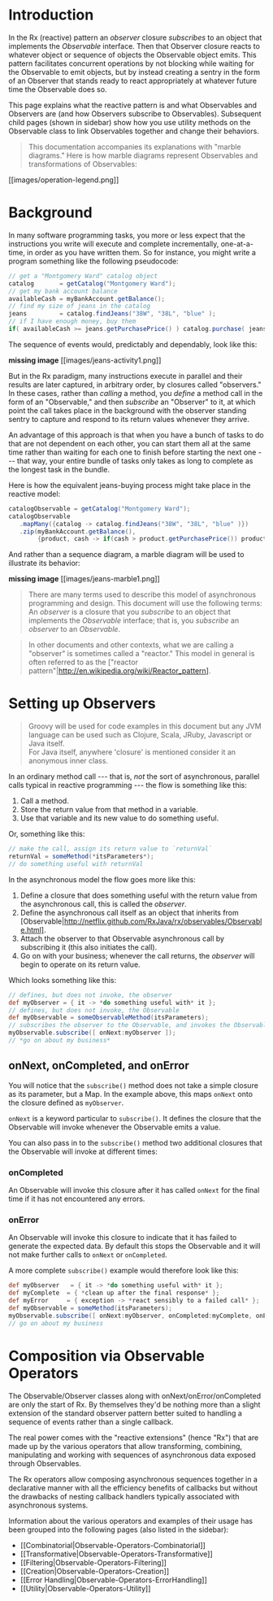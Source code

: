 # Introduction

In the Rx (reactive) pattern an _observer_ closure _subscribes_ to an object that implements the _Observable_ interface. Then that Observer closure reacts to whatever object or sequence of objects the Observable object emits. This pattern facilitates concurrent operations by not blocking while waiting for the Observable to emit objects, but by instead creating a sentry in the form of an Observer that stands ready to react appropriately at whatever future time the Observable does so.

This page explains what the reactive pattern is and what Observables and Observers are (and how Observers subscribe to Observables). Subsequent child pages (shown in sidebar) show how you use utility methods on the Observable class to link Observables together and change their behaviors.

> This documentation accompanies its explanations with "marble diagrams." Here is how marble diagrams represent Observables and transformations of Observables:

[[images/operation-legend.png]]

# Background

In many software programming tasks, you more or less expect that the instructions you write will execute and complete incrementally, one-at-a-time, in order as you have written them. So for instance, you might write a program something like the following pseudocode:

```java
// get a "Montgomery Ward" catalog object
catalog       = getCatalog("Montgomery Ward");
// get my bank account balance
availableCash = myBankAccount.getBalance();
// find my size of jeans in the catalog
jeans         = catalog.findJeans("38W", "38L", "blue" ); 
// if I have enough money, buy them
if( availableCash >= jeans.getPurchasePrice() ) catalog.purchase( jeans );
```

The sequence of events would, predictably and dependably, look like this: 

**missing image**
[[images/jeans-activity1.png]]

But in the Rx paradigm, many instructions execute in parallel and their results are later captured, in arbitrary order, by closures called "observers." In these cases, rather than _calling_ a method, you _define_ a method call in the form of an "Observable," and then _subscribe_ an "Observer" to it, at which point the call takes place in the background with the observer standing sentry to capture and respond to its return values whenever they arrive.

An advantage of this approach is that when you have a bunch of tasks to do that are not dependent on each other, you can start them all at the same time rather than waiting for each one to finish before starting the next one --- that way, your entire bundle of tasks only takes as long to complete as the longest task in the bundle.

Here is how the equivalent jeans-buying process might take place in the reactive model:
```groovy
catalogObservable = getCatalog("Montgomery Ward");
catalogObservable
   .mapMany({catalog -> catalog.findJeans("38W", "38L", "blue" )})
   .zip(myBankAccount.getBalance(),
        {product, cash -> if(cash > product.getPurchasePrice()) product.purchase() });
```

And rather than a sequence diagram, a marble diagram will be used to illustrate its behavior:

**missing image**
[[images/jeans-marble1.png]]

> There are many terms used to describe this model of asynchronous programming and design. This document will use the following terms: An _observer_ is a closure that you _subscribe_ to an object that implements the _Observable_ interface; that is, you _subscribe_ an _observer_ to an _Observable_.

> In other documents and other contexts, what we are calling a "observer" is sometimes called a "reactor." This model in general is often referred to as the ["reactor pattern"|http://en.wikipedia.org/wiki/Reactor_pattern].


# Setting up Observers

> Groovy will be used for code examples in this document but any JVM language can be used such as Clojure, Scala, JRuby, Javascript or Java itself.  
> For Java itself, anywhere 'closure' is mentioned consider it an anonymous inner class.

In an ordinary method call --- that is, _not_ the sort of asynchronous, parallel calls typical in reactive programming --- the flow is something like this:

1) Call a method.  
2) Store the return value from that method in a variable.  
3) Use that variable and its new value to do something useful.  

Or, something like this:

```groovy
// make the call, assign its return value to `returnVal`
returnVal = someMethod(*itsParameters*);
// do something useful with returnVal
```

In the asynchronous model the flow goes more like this:

1) Define a closure that does something useful with the return value from the asynchronous call, this is called the _observer_.  
2) Define the asynchronous call itself as an object that inherits from [Observable|http://netflix.github.com/RxJava/rx/observables/Observable.html].  
3) Attach the observer to that Observable asynchronous call by subscribing it (this also initiates the call).  
4) Go on with your business; whenever the call returns, the _observer_ will begin to operate on its return value.  

Which looks something like this:

```groovy
// defines, but does not invoke, the observer
def myObserver = { it -> *do something useful with* it };
// defines, but does not invoke, the Observable
def myObservable = someObservableMethod(itsParameters);
// subscribes the observer to the Observable, and invokes the Observable
myObservable.subscribe([ onNext:myObserver ]);
// *go on about my business*
```

## onNext, onCompleted, and onError

You will notice that the `subscribe()` method does not take a simple closure as its parameter, but a Map. In the example above, this maps `onNext` onto the closure defined as `myObserver`.

`onNext` is a keyword particular to `subscribe()`. It defines the closure that the Observable will invoke whenever the Observable emits a value.

You can also pass in to the `subscribe()` method two additional closures that the Observable will invoke at different times:

### onCompleted

An Observable will invoke this closure after it has called `onNext` for the final time if it has not encountered any errors.

### onError

An Observable will invoke this closure to indicate that it has failed to generate the expected data. By default this stops the Observable and it will not make further calls to `onNext` or `onCompleted`.

A more complete `subscribe()` example would therefore look like this:

```groovy
def myObserver   = { it -> *do something useful with* it };
def myComplete  = { *clean up after the final response* };
def myError     = { exception -> *react sensibly to a failed call* };
def myObservable = someMethod(itsParameters);
myObservable.subscribe([ onNext:myObserver, onCompleted:myComplete, onError:myError ]);
// go on about my business
```

# Composition via Observable Operators

The Observable/Observer classes along with onNext/onError/onCompleted are only the start of Rx. By themselves they'd be nothing more than a slight extension of the standard observer pattern better suited to handling a sequence of events rather than a single callback.

The real power comes with the "reactive extensions" (hence "Rx") that are made up by the various operators that allow transforming, combining, manipulating and working with sequences of asynchronous data exposed through Observables.

The Rx operators allow composing asynchronous sequences together in a declarative manner with all the efficiency benefits of callbacks but without the drawbacks of nesting callback handlers typically associated with asynchronous systems.

Information about the various operators and examples of their usage has been grouped into the following pages (also listed in the sidebar):

* [[Combinatorial|Observable-Operators-Combinatorial]]
* [[Transformative|Observable-Operators-Transformative]]
* [[Filtering|Observable-Operators-Filtering]]
* [[Creation|Observable-Operators-Creation]]
* [[Error Handling|Observable-Operators-ErrorHandling]]
* [[Utility|Observable-Operators-Utility]]